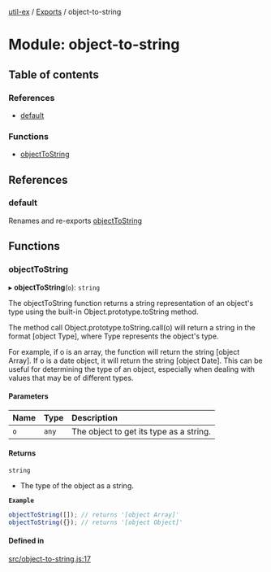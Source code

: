 [util-ex](../README.md) / [Exports](../modules.md) / object-to-string

# Module: object-to-string

## Table of contents

### References

- [default](object_to_string.md#default)

### Functions

- [objectToString](object_to_string.md#objecttostring)

## References

### default

Renames and re-exports [objectToString](object_to_string.md#objecttostring)

## Functions

### objectToString

▸ **objectToString**(`o`): `string`

The objectToString function returns a string representation of an object's type using the built-in Object.prototype.toString method.

The method call Object.prototype.toString.call(o) will return a string in the format [object Type], where Type represents the object's type.

For example, if o is an array, the function will return the string [object Array]. If o is a date object, it will return the string [object Date]. This can be useful for determining the type of an object, especially when dealing with values that may be of different types.

#### Parameters

| Name | Type | Description |
| :------ | :------ | :------ |
| `o` | `any` | The object to get its type as a string. |

#### Returns

`string`

- The type of the object as a string.

**`Example`**

```ts
objectToString([]); // returns '[object Array]'
objectToString({}); // returns '[object Object]'
```

#### Defined in

[src/object-to-string.js:17](https://github.com/snowyu/util-ex.js/blob/c071696/src/object-to-string.js#L17)
